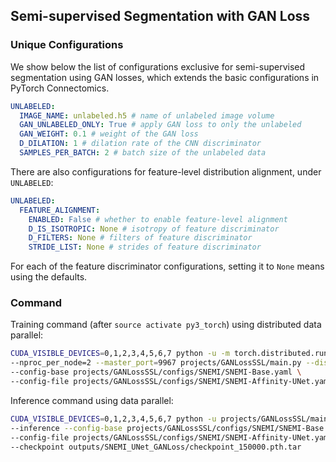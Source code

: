 ## Semi-supervised Segmentation with GAN Loss

### Unique Configurations

We show below the list of configurations exclusive for semi-supervised segmentation using
GAN losses, which extends the basic configurations in PyTorch Connectomics.

```yaml
UNLABELED:
  IMAGE_NAME: unlabeled.h5 # name of unlabeled image volume
  GAN_UNLABELED_ONLY: True # apply GAN loss to only the unlabeled
  GAN_WEIGHT: 0.1 # weight of the GAN loss
  D_DILATION: 1 # dilation rate of the CNN discriminator
  SAMPLES_PER_BATCH: 2 # batch size of the unlabeled data
```

There are also configurations for feature-level distribution alignment, under `UNLABELED`:

```yaml
UNLABELED:
  FEATURE_ALIGNMENT:
    ENABLED: False # whether to enable feature-level alignment
    D_IS_ISOTROPIC: None # isotropy of feature discriminator
    D_FILTERS: None # filters of feature discriminator 
    STRIDE_LIST: None # strides of feature discriminator
```

For each of the feature discriminator configurations, setting it to `None` means using the defaults.

### Command

Training command (after `source activate py3_torch`) using distributed data parallel:

```bash
CUDA_VISIBLE_DEVICES=0,1,2,3,4,5,6,7 python -u -m torch.distributed.run \
--nproc_per_node=2 --master_port=9967 projects/GANLossSSL/main.py --distributed \
--config-base projects/GANLossSSL/configs/SNEMI/SNEMI-Base.yaml \
--config-file projects/GANLossSSL/configs/SNEMI/SNEMI-Affinity-UNet.yaml
```

Inference command using data parallel:

```bash
CUDA_VISIBLE_DEVICES=0,1,2,3,4,5,6,7 python -u projects/GANLossSSL/main.py \
--inference --config-base projects/GANLossSSL/configs/SNEMI/SNEMI-Base.yaml \
--config-file projects/GANLossSSL/configs/SNEMI/SNEMI-Affinity-UNet.yaml \
--checkpoint outputs/SNEMI_UNet_GANLoss/checkpoint_150000.pth.tar
```
